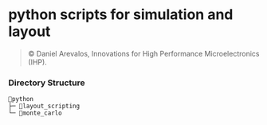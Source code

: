 # python scripts for simulation and layout

> © Daniel Arevalos, Innovations for High Performance Microelectronics (IHP).

### Directory Structure

```
📁python
├─ 📁layout_scripting
└─ 📁monte_carlo
```